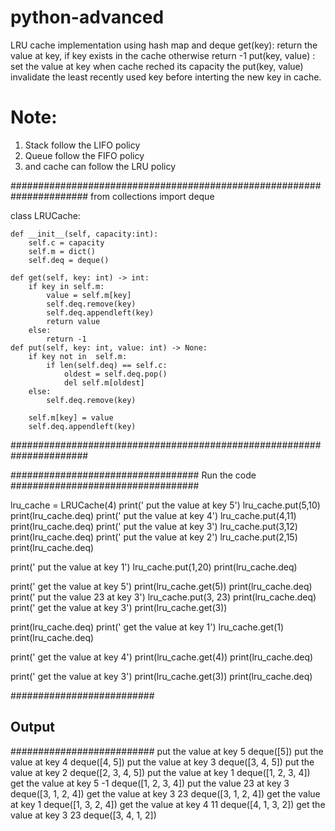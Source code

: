 # python-advanced
LRU cache implementation using hash map and deque
get(key): return the value at key, if key exists in the cache otherwise return -1
put(key, value) : set the value at key
when cache reched its capacity the put(key, value) invalidate the least recently used key before interting the new key in cache.
# Note:
1. Stack follow the LIFO policy
2. Queue follow the FIFO policy
3. and cache can follow the LRU policy

######################################################################
from collections import deque

class LRUCache:
    
    def __init__(self, capacity:int):
        self.c = capacity
        self.m = dict()
        self.deq = deque()

    def get(self, key: int) -> int:
        if key in self.m:
            value = self.m[key]
            self.deq.remove(key)
            self.deq.appendleft(key)
            return value
        else:
            return -1
    def put(self, key: int, value: int) -> None:
        if key not in  self.m:
            if len(self.deq) == self.c:
                oldest = self.deq.pop()
                del self.m[oldest]
        else:
            self.deq.remove(key)
        
        self.m[key] = value
        self.deq.appendleft(key)
######################################################################

##################################
Run the code
##################################

lru_cache = LRUCache(4)
print(' put the value at key 5')
lru_cache.put(5,10)
print(lru_cache.deq)
print(' put the value at key 4')
lru_cache.put(4,11)
print(lru_cache.deq)
print(' put the value at key 3')
lru_cache.put(3,12)
print(lru_cache.deq)
print(' put the value at key 2')
lru_cache.put(2,15)
print(lru_cache.deq)

print(' put the value at key 1')
lru_cache.put(1,20)
print(lru_cache.deq)

print(' get the value at key 5')
print(lru_cache.get(5))
print(lru_cache.deq)
print(' put the value 23  at key 3')
lru_cache.put(3, 23)
print(lru_cache.deq)
print(' get the value at key 3')
print(lru_cache.get(3))


print(lru_cache.deq)
print(' get the value at key 1')
lru_cache.get(1)
print(lru_cache.deq)

print(' get the value at key 4')
print(lru_cache.get(4))
print(lru_cache.deq)

print(' get the value at key 3')
print(lru_cache.get(3))
print(lru_cache.deq)


##########################
## Output
##########################
put the value at key 5
deque([5])
 put the value at key 4
deque([4, 5])
 put the value at key 3
deque([3, 4, 5])
 put the value at key 2
deque([2, 3, 4, 5])
 put the value at key 1
deque([1, 2, 3, 4])
 get the value at key 5
-1
deque([1, 2, 3, 4])
 put the value 23  at key 3
deque([3, 1, 2, 4])
 get the value at key 3
23
deque([3, 1, 2, 4])
 get the value at key 1
deque([1, 3, 2, 4])
 get the value at key 4
11
deque([4, 1, 3, 2])
 get the value at key 3
23
deque([3, 4, 1, 2])
